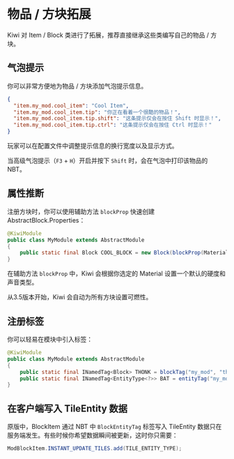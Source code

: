 # 物品 / 方块拓展

Kiwi 对 Item / Block 类进行了拓展，推荐直接继承这些类编写自己的物品 / 方块。

## 气泡提示

你可以非常方便地为物品 / 方块添加气泡提示信息。

```json
{
  "item.my_mod.cool_item": "Cool Item",
  "item.my_mod.cool_item.tip": "你正在看着一个很酷的物品！",
  "item.my_mod.cool_item.tip.shift": "这条提示仅会在按住 Shift 时显示！",
  "item.my_mod.cool_item.tip.ctrl": "这条提示仅会在按住 Ctrl 时显示！"
}
```

玩家可以在配置文件中调整提示信息的换行宽度以及显示方式。

当高级气泡提示（`F3` + `H`）开启并按下 `Shift` 时，会在气泡中打印该物品的 NBT。

## 属性推断

注册方块时，你可以使用辅助方法 `blockProp` 快速创建 AbstractBlock.Properties：

```java
@KiwiModule
public class MyModule extends AbstractModule
{
    public static final Block COOL_BLOCK = new Block(blockProp(Material.WOOD));
}
```

在辅助方法 `blockProp` 中，Kiwi 会根据你选定的 Material 设置一个默认的硬度和声音类型。

从3.5版本开始，Kiwi 会自动为所有方块设置可燃性。

## 注册标签

你可以轻易在模块中引入标签：

```java
@KiwiModule
public class MyModule extends AbstractModule
{
    public static final INamedTag<Block> THONK = blockTag("my_mod", "thonk");
    public static final INamedTag<EntityType<?>> BAT = entityTag("my_mod", "bat");
}
```

## 在客户端写入 TileEntity 数据

原版中，BlockItem 通过 NBT 中 `BlockEntityTag` 标签写入 TileEntity 数据只在服务端发生。有些时候你希望数据瞬间被更新，这时你只需要：

```java
ModBlockItem.INSTANT_UPDATE_TILES.add(TILE_ENTITY_TYPE);
```
